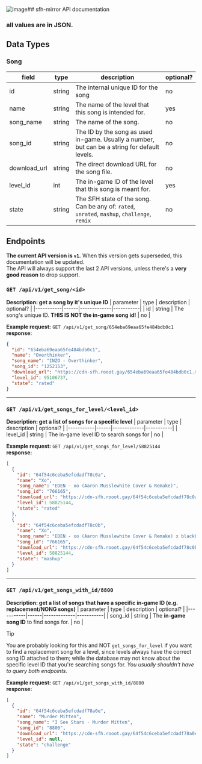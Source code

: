 ![image](https://github.com/RoootTheFox/sfh-mirror/assets/78933889/e5f22c25-fa8b-41b8-937c-a9cc1dec19bd)## sfh-mirror API documentation

### all values are in JSON.

## Data Types

### Song
| field        | type   | description                                                                                   | optional? |
|--------------|--------|-----------------------------------------------------------------------------------------------|-----------|
| id           | string | The internal unique ID for the song                                                           | no        |
| name         | string | The name of the level that this song is intended for.                                         | yes       |
| song_name    | string | The name of the song.                                                                         | no        |
| song_id      | string | The ID by the song as used in-game. Usually a number, but can be a string for default levels. | no        |
| download_url | string | The direct download URL for the song file.                                                    | no        |
| level_id     | int    | The in-game ID of the level that this song is meant for.                                      | yes       |
| state        | string | The SFH state of the song. Can be any of: `rated`, `unrated`, `mashup`, `challenge`, `remix`  | no        |

## Endpoints
**The current API version is `v1`.** When this version gets superseded, this documentation will be updated.<br>
The API will always support the last 2 API versions, unless there's a **very good reason** to drop support.

### `GET /api/v1/get_song/<id>`
**Description: get a song by it's unique ID**
| parameter | type | description | optional? |
|-----------|------|-------------|-----------|
| id | string | The song's unique ID. **THIS IS NOT the in-game song id!** | no |

**Example request:**
`GET /api/v1/get_song/654eba69eaa65fe484bdb0c1`<br>
**response:**
```json
{
  "id": "654eba69eaa65fe484bdb0c1",
  "name": "Overthinker",
  "song_name": "INZO - Overthinker",
  "song_id": "1252153",
  "download_url": "https://cdn-sfh.rooot.gay/654eba69eaa65fe484bdb0c1.mp3",
  "level_id": 95106737,
  "state": "rated"
}
```

---
### `GET /api/v1/get_songs_for_level/<level_id>`
**Description: get a list of songs for a specific level**
| parameter | type | description | optional? |
|-----------|------|-------------|-----------|
| level_id | string | The in-game level ID to search songs for | no |

**Example request:**
`GET /api/v1/get_songs_for_level/58825144`<br>
**response:**
```json
[
  {
    "id": "64f54c6ceba5efcdadf78c0a",
    "name": "Xo",
    "song_name": "EDEN - xo (Aaron Musslewhite Cover & Remake)",
    "song_id": "766165",
    "download_url": "https://cdn-sfh.rooot.gay/64f54c6ceba5efcdadf78c0a.mp3",
    "level_id": 58825144,
    "state": "rated"
  },
  {
    "id": "64f54c6ceba5efcdadf78c0b",
    "name": "Xo",
    "song_name": "EDEN - xo (Aaron Musslewhite Cover & Remake) x blackbear - idfc",
    "song_id": "766165",
    "download_url": "https://cdn-sfh.rooot.gay/64f54c6ceba5efcdadf78c0b.mp3",
    "level_id": 58825144,
    "state": "mashup"
  }
]
```

---
### `GET /api/v1/get_songs_with_id/8800`
**Description: get a list of songs that have a specific in-game ID (e.g. replacement/NONG songs)**
| parameter | type | description | optional? |
|-----------|------|-------------|-----------|
| song_id | string | The **in-game song ID** to find songs for. | no |

> [!tip]
> You are probably looking for this and NOT `get_songs_for_level` if you want to find a replacement song for a level,
> since levels always have the correct song ID attached to them; while the database may not know about the specific level ID
> that you're searching songs for. *You usually shouldn't have to query both endpoints.*

**Example request:**
`GET /api/v1/get_songs_with_id/8800`<br>
**response:**
```json
[
  {
    "id": "64f54c6ceba5efcdadf78a0e",
    "name": "Murder Mitten",
    "song_name": "I See Stars - Murder Mitten",
    "song_id": "8800",
    "download_url": "https://cdn-sfh.rooot.gay/64f54c6ceba5efcdadf78a0e.mp3",
    "level_id": null,
    "state": "challenge"
  }
]
```
